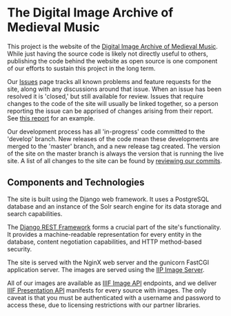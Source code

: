 # The Digital Image Archive of Medieval Music

This project is the website of the [Digital Image Archive of Medieval Music](https://www.diamm.ac.uk). While just having the source code is likely not directly useful to others, publishing the code behind the website as open source is one component of our efforts to sustain this project in the long term.

Our [Issues](https://github.com/diamm/diamm/issues) page tracks all known problems and feature requests for the site, along with any discussions around that issue. When an issue has been resolved it is 'closed,' but still available for review. Issues that require changes to the code of the site will usually be linked together, so a person reporting the issue can be apprised of changes arising from their report. See [this report](https://github.com/diamm/diamm/issues/188) for an example.

Our development process has all 'in-progress' code committed to the 'develop' branch. New releases of the code mean these developments are merged to the 'master' branch, and a new release tag created. The version of the site on the master branch is always the version that is running the live site. A list of all changes to the site can be found by [reviewing our commits](https://github.com/diamm/diamm/commits/master).

## Components and Technologies

The site is built using the Django web framework. It uses a PostgreSQL database and an instance of the Solr search engine for its data storage and search capabilities.

The [Django REST Framework](http://www.django-rest-framework.org) forms a crucial part of the site's functionality. It provides a machine-readable representation for every entity in the database, content negotiation capabilities, and HTTP method-based security.

The site is served with the NginX web server and the gunicorn FastCGI application server. The images are served using the [IIP Image Server](http://iipimage.sourceforge.net/documentation/server/). 

All of our images are available as [IIIF Image API](http://iiif.io/api/image/2.1/) endpoints, and we deliver [IIIF Presentation API](http://iiif.io/api/presentation/2.1/) manifests for every source with images. The only caveat is that you must be authenticated with a username and password to access these, due to licensing restrictions with our partner libraries.
